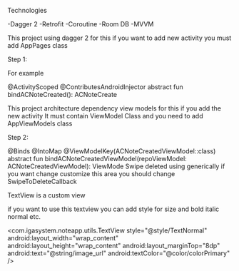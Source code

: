 Technologies

-Dagger 2 
-Retrofit 
-Coroutine
-Room DB
-MVVM


This project using dagger 2 for this if you want to add new activity you must add AppPages class

Step 1:

For example

@ActivityScoped @ContributesAndroidInjector abstract fun bindACNoteCreated(): ACNoteCreate

This project architecture dependency view models for this if you add the new activity It must contain ViewModel Class and you need to add AppViewModels class

Step 2:

  @Binds
    @IntoMap
    @ViewModelKey(ACNoteCreatedViewModel::class)
    abstract fun bindACNoteCreatedViewModel(repoViewModel: ACNoteCreatedViewModel): ViewMode
Swipe deleted using generically if you want change customize this area you should change SwipeToDeleteCallback

TextView is a custom view

if you want to use this textview you can add style for size and bold italic normal etc.

 <com.igasystem.noteapp.utils.TextView
             style="@style/TextNormal"
             android:layout_width="wrap_content"
             android:layout_height="wrap_content"
             android:layout_marginTop="8dp"
             android:text="@string/image_url"
             android:textColor="@color/colorPrimary" />

